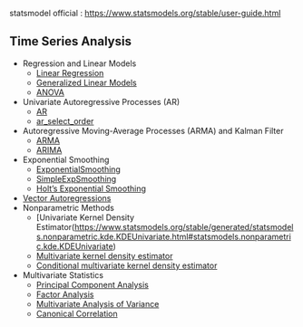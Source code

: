 statsmodel official : https://www.statsmodels.org/stable/user-guide.html

## Time Series Analysis
- Regression and Linear Models
  - [Linear Regression](https://www.statsmodels.org/stable/regression.html)
  - [Generalized Linear Models](https://www.statsmodels.org/stable/glm.html)
  - [ANOVA](https://www.statsmodels.org/stable/anova.html)
- Univariate Autoregressive Processes (AR)
  - [AR](https://www.statsmodels.org/stable/generated/statsmodels.tsa.ar_model.AutoReg.html#statsmodels.tsa.ar_model.AutoReg)
  - [ar_select_order](https://www.statsmodels.org/stable/generated/statsmodels.tsa.ar_model.ar_select_order.html#statsmodels.tsa.ar_model.ar_select_order)
- Autoregressive Moving-Average Processes (ARMA) and Kalman Filter
  - [ARMA](https://www.statsmodels.org/stable/generated/statsmodels.tsa.arima_model.ARMA.html#statsmodels.tsa.arima_model.ARMA)
  - [ARIMA](https://www.statsmodels.org/stable/generated/statsmodels.tsa.arima_model.ARIMA.html#statsmodels.tsa.arima_model.ARIMA)
- Exponential Smoothing
  - [ExponentialSmoothing](https://www.statsmodels.org/stable/generated/statsmodels.tsa.holtwinters.ExponentialSmoothing.html#statsmodels.tsa.holtwinters.ExponentialSmoothing)
  - [SimpleExpSmoothing](https://www.statsmodels.org/stable/generated/statsmodels.tsa.holtwinters.SimpleExpSmoothing.html#statsmodels.tsa.holtwinters.SimpleExpSmoothing)
  - [Holt’s Exponential Smoothing](https://www.statsmodels.org/stable/generated/statsmodels.tsa.holtwinters.Holt.html#statsmodels.tsa.holtwinters.Holt)
- [Vector Autoregressions](https://www.statsmodels.org/stable/vector_ar.html)
- Nonparametric Methods
  - [Univariate Kernel Density Estimator(https://www.statsmodels.org/stable/generated/statsmodels.nonparametric.kde.KDEUnivariate.html#statsmodels.nonparametric.kde.KDEUnivariate)
  - [Multivariate kernel density estimator](https://www.statsmodels.org/stable/generated/statsmodels.nonparametric.kernel_density.KDEMultivariate.html#statsmodels.nonparametric.kernel_density.KDEMultivariate)
  - [Conditional multivariate kernel density estimator](https://www.statsmodels.org/stable/generated/statsmodels.nonparametric.kernel_density.KDEMultivariateConditional.html#statsmodels.nonparametric.kernel_density.KDEMultivariateConditional)
- Multivariate Statistics
  - [Principal Component Analysis](https://www.statsmodels.org/stable/generated/statsmodels.multivariate.pca.PCA.html#statsmodels.multivariate.pca.PCA)
  - [Factor Analysis](https://www.statsmodels.org/stable/generated/statsmodels.multivariate.factor.Factor.html#statsmodels.multivariate.factor.Factor)
  - [Multivariate Analysis of Variance](https://www.statsmodels.org/stable/generated/statsmodels.multivariate.manova.MANOVA.html#statsmodels.multivariate.manova.MANOVA)
  - [Canonical Correlation](https://www.statsmodels.org/stable/generated/statsmodels.multivariate.cancorr.CanCorr.html#statsmodels.multivariate.cancorr.CanCorr)
